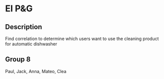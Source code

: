 # EI P&G

## Description

Find correlation to determine which users want to use the cleaning product for automatic dishwasher

## Group 8

Paul, Jack, Anna, Mateo, Clea
